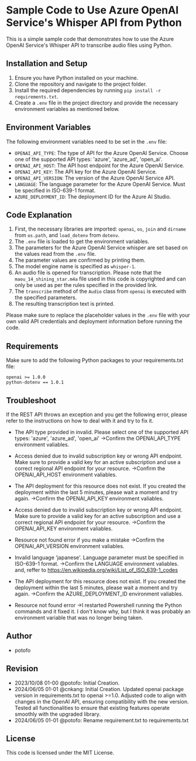 # Sample Code to Use Azure OpenAI Service's Whisper API from Python

This is a simple sample code that demonstrates how to use the Azure OpenAI Service's Whisper API to transcribe audio files using Python.

## Installation and Setup
1. Ensure you have Python installed on your machine.
2. Clone the repository and navigate to the project folder.
3. Install the required dependencies by running `pip install -r requirements.txt`.
4. Create a `.env` file in the project directory and provide the necessary environment variables as mentioned below.

## Environment Variables
The following environment variables need to be set in the `.env` file:

- `OPENAI_API_TYPE`: The type of API for the Azure OpenAI Service. Choose one of the supported API types: 'azure', 'azure_ad', 'open_ai'.
- `OPENAI_API_HOST`: The API host endpoint for the Azure OpenAI Service.
- `OPENAI_API_KEY`: The API key for the Azure OpenAI Service.
- `OPENAI_API_VERSION`: The version of the Azure OpenAI Service API.
- `LANGUAGE`: The language parameter for the Azure OpenAI Service. Must be specified in ISO-639-1 format.
- `AZURE_DEPLOYMENT_ID`: The deployment ID for the Azure AI Studio.

## Code Explanation
1. First, the necessary libraries are imported: `openai`, `os`, `join` and `dirname` from `os.path`, and `load_dotenv` from `dotenv`.
2. The `.env` file is loaded to get the environment variables.
3. The parameters for the Azure OpenAI Service whisper are set based on the values read from the `.env` file.
4. The parameter values are confirmed by printing them.
5. The model engine name is specified as `whisper-1`.
6. An audio file is opened for transcription. Please note that the `maou_14_shining_star.m4a` file used in this code is copyrighted and can only be used as per the rules specified in the provided link.
7. The `transcribe` method of the `Audio` class from `openai` is executed with the specified parameters.
8. The resulting transcription text is printed.

Please make sure to replace the placeholder values in the `.env` file with your own valid API credentials and deployment information before running the code.

## Requirements
Make sure to add the following Python packages to your requirements.txt file:
```
openai >= 1.0.0
python-dotenv == 1.0.1
```

## Troubleshoot
If the REST API throws an exception and you get the following error, please refer to the instructions on how to deal with it and try to fix it.

- The API type provided in invalid. Please select one of the supported API types: 'azure', 'azure_ad', 'open_ai'
->Confirm the OPENAI_API_TYPE environment valiables.

- Access denied due to invalid subscription key or wrong API endpoint. Make sure to provide a valid key for an active subscription and use a correct regional API endpoint for your resource. 
 ->Confirm the OPENAI_API_HOST environment valiables.

- The API deployment for this resource does not exist. If you created the deployment within the last 5 minutes, please wait a moment and try again.
->Confirm the OPENAI_API_KEY environment valiables.

- Access denied due to invalid subscription key or wrong API endpoint. Make sure to provide a valid key for an active subscription and use a correct regional API endpoint for your resource.
->Confirm the OPENAI_API_KEY environment valiables.

- Resource not found error if you make a mistake
->Confirm the OPENAI_API_VERSION environment valiables.

- Invalid language 'japanese'. Language parameter must be specified in ISO-639-1 format.
->Confirm the LANGUAGE environment valiables.
  and, reffer to https://en.wikipedia.org/wiki/List_of_ISO_639-1_codes

- The API deployment for this resource does not exist. If you created the deployment within the last 5 minutes, please wait a moment and try again.
->Confirm the AZURE_DEPLOYMENT_ID environment valiables.

- Resource not found error
->I restarted Powershell running the Python commands and it fixed it. I don't know why, but I think it was probably an environment variable that was no longer being taken.

## Author
- potofo

## Revision
- 2023/10/08 01-00 @potofo: Initial Creation.
- 2024/06/05 01-01 @cnkang: Initial Creation.
  Updated openai package version in requirements.txt to openai >=1.0.
  Adjusted code to align with changes in the OpenAI API, ensuring compatibility with the new version.
  Tested all functionalities to ensure that existing features operate smoothly with the upgraded library.
- 2024/06/05 01-01 @potofo: Rename requirement.txt to requirements.txt


## License
This code is licensed under the MIT License.
